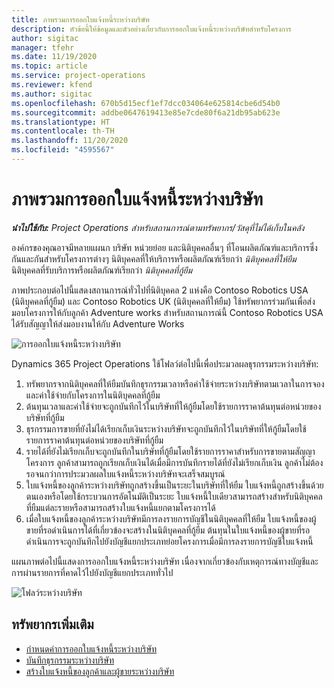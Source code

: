 ```yaml
---
title: ภาพรวมการออกใบแจ้งหนี้ระหว่างบริษัท
description: หัวข้อนี้ให้ข้อมูลและตัวอย่างเกี่ยวกับการออกใบแจ้งหนี้ระหว่างบริษัทสำหรับโครงการ
author: sigitac
manager: tfehr
ms.date: 11/19/2020
ms.topic: article
ms.service: project-operations
ms.reviewer: kfend
ms.author: sigitac
ms.openlocfilehash: 670b5d15ecf1ef7dcc034064e625814cbe6d54b0
ms.sourcegitcommit: addbe0647619413e85e7cde80f6a21db95ab623e
ms.translationtype: HT
ms.contentlocale: th-TH
ms.lasthandoff: 11/20/2020
ms.locfileid: "4595567"
---
```

# <a name="intercompany-invoicing-overview"></a>ภาพรวมการออกใบแจ้งหนี้ระหว่างบริษัท

_**นำไปใช้กับ:** Project Operations สำหรับสถานการณ์ตามทรัพยากร/วัสดุที่ไม่ได้เก็บในคลัง_

องค์กรของคุณอาจมีหลายแผนก บริษัท หน่วยย่อย และนิติบุคคลอื่นๆ ที่โอนผลิตภัณฑ์และบริการซึ่งกันและกันสำหรับโครงการต่างๆ นิติบุคคลที่ให้บริการหรือผลิตภัณฑ์เรียกว่า *นิติบุคคลที่ให้ยืม* นิติบุคคลที่รับบริการหรือผลิตภัณฑ์เรียกว่า *นิติบุคคลที่กู้ยืม*

ภาพประกอบต่อไปนี้แสดงสถานการณ์ทั่วไปที่นิติบุคคล 2 แห่งคือ Contoso Robotics USA (นิติบุคคลที่กู้ยืม) และ Contoso Robotics UK (นิติบุคคลที่ให้ยืม) ใช้ทรัพยากรร่วมกันเพื่อส่งมอบโครงการให้กับลูกค้า Adventure works สำหรับสถานการณ์นี้ Contoso Robotics USA ได้รับสัญญาให้ส่งมอบงานให้กับ Adventure Works

![การออกใบแจ้งหนี้ระหว่างบริษัท](./media/IntercompanyScenario.png) 

Dynamics 365 Project Operations ใช้โฟลว์ต่อไปนี้เพื่อประมวลผลธุรกรรมระหว่างบริษัท:

1. ทรัพยากรจากนิติบุคคลที่ให้ยืมบันทึกธุรกรรมเวลาหรือค่าใช้จ่ายระหว่างบริษัทตามเวลาในการจองและค่าใช้จ่ายกับโครงการในนิติบุคคลที่กู้ยืม
2. ต้นทุนเวลาและค่าใช้จ่ายจะถูกบันทึกไว้ในบริษัทที่ให้กู้ยืมโดยใช้รายการราคาต้นทุนต่อหน่วยของบริษัทที่กู้ยืม
3. ธุรกรรมการขายที่ยังไม่ได้เรียกเก็บเงินระหว่างบริษัทจะถูกบันทึกไว้ในบริษัทที่ให้กู้ยืมโดยใช้รายการราคาต้นทุนต่อหน่วยของบริษัทที่กู้ยืม
4. รายได้ที่ยังไม่เรียกเก็บจะถูกบันทึกในบริษัทที่กู้ยืมโดยใช้รายการราคาสำหรับการขายตามสัญญาโครงการ ลูกค้าสามารถถูกเรียกเก็บเงินได้เมื่อมีการบันทึกรายได้ที่ยังไม่เรียกเก็บเงิน ลูกค้าไม่ต้องรอจนกว่าการประมวลผลใบแจ้งหนี้ระหว่างบริษัทจะเสร็จสมบูรณ์
5. ใบแจ้งหนี้ของลูกค้าระหว่างบริษัทถูกสร้างขึ้นเป็นระยะในบริษัทที่ให้ยืม ใบแจ้งหนี้ถูกสร้างขึ้นด้วยตนเองหรือโดยใช้กระบวนการอัตโนมัติเป็นระยะ ใบแจ้งหนี้ใบเดียวสามารถสร้างสำหรับนิติบุคคลที่ยืมแต่ละรายหรือสามารถสร้างใบแจ้งหนี้แยกตามโครงการได้
6. เมื่อใบแจ้งหนี้ของลูกค้าระหว่างบริษัทมีการลงรายการบัญชีในนิติบุคคลที่ให้ยืม ใบแจ้งหนี้ของผู้ขายที่รอดำเนินการได้ที่เกี่ยวข้องจะสร้างในนิติบุคคลที่กู้ยืม ต้นทุนในใบแจ้งหนี้ของผู้ขายที่รอดำเนินการจะถูกบันทึกไปยังบัญชีแยกประเภทย่อยโครงการเมื่อมีการลงรายการบัญชีใบแจ้งหนี้

แผนภาพต่อไปนี้แสดงการออกใบแจ้งหนี้ระหว่างบริษัท เนื่องจากเกี่ยวข้องกับเหตุการณ์ทางบัญชีและการผ่านรายการที่คาดไว้ไปยังบัญชีแยกประเภททั่วไป

![โฟลว์ระหว่างบริษัท](./media/IntercompanyFlow.png)

## <a name="additional-resources"></a>ทรัพยากรเพิ่มเติม

- [กำหนดค่าการออกใบแจ้งหนี้ระหว่างบริษัท](configure-intercompany-invoicing.md)
- [บันทึกธุรกรรมระหว่างบริษัท](create-intercompany-transactions.md)
- [สร้างใบแจ้งหนี้ของลูกค้าและผู้ขายระหว่างบริษัท](create-intercompany-customer-vendor-invoices.md)
